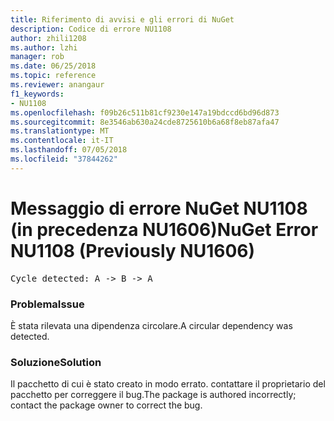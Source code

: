 ```yaml
---
title: Riferimento di avvisi e gli errori di NuGet
description: Codice di errore NU1108
author: zhili1208
ms.author: lzhi
manager: rob
ms.date: 06/25/2018
ms.topic: reference
ms.reviewer: anangaur
f1_keywords:
- NU1108
ms.openlocfilehash: f09b26c511b81cf9230e147a19bdccd6bd96d873
ms.sourcegitcommit: 8e3546ab630a24cde8725610b6a68f8eb87afa47
ms.translationtype: MT
ms.contentlocale: it-IT
ms.lasthandoff: 07/05/2018
ms.locfileid: "37844262"
---
```

# <a name="nuget-error-nu1108-previously-nu1606"></a><span data-ttu-id="bf0c8-103">Messaggio di errore NuGet NU1108 (in precedenza NU1606)</span><span class="sxs-lookup"><span data-stu-id="bf0c8-103">NuGet Error NU1108 (Previously NU1606)</span></span>

<pre>Cycle detected: A -> B -> A</pre>

### <a name="issue"></a><span data-ttu-id="bf0c8-104">Problema</span><span class="sxs-lookup"><span data-stu-id="bf0c8-104">Issue</span></span>
<span data-ttu-id="bf0c8-105">È stata rilevata una dipendenza circolare.</span><span class="sxs-lookup"><span data-stu-id="bf0c8-105">A circular dependency was detected.</span></span>

### <a name="solution"></a><span data-ttu-id="bf0c8-106">Soluzione</span><span class="sxs-lookup"><span data-stu-id="bf0c8-106">Solution</span></span>
<span data-ttu-id="bf0c8-107">Il pacchetto di cui è stato creato in modo errato. contattare il proprietario del pacchetto per correggere il bug.</span><span class="sxs-lookup"><span data-stu-id="bf0c8-107">The package is authored incorrectly; contact the package owner to correct the bug.</span></span>